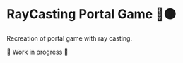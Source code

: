# RayCasting Portal Game 🔵🟠
Recreation of portal game with ray casting.

🔄 Work in progress :arrows_counterclockwise: